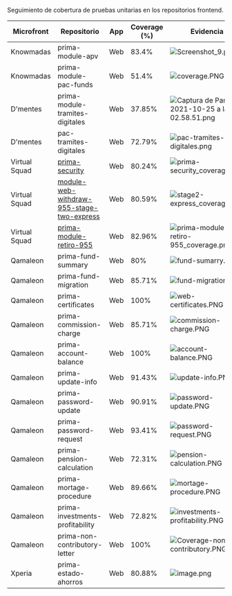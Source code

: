 Seguimiento de cobertura de pruebas unitarias en los repositorios frontend.

| Microfront  | Repositorio | App          | Coverage (%) | Evidencia   |
| ----------- | ---------------- | -----------  | -----------  | ----------- |
| Knowmadas   | prima-module-apv | Web          | 83.4%        |![Screenshot_9.png](/.attachments/Screenshot_9-0d54e4e4-bb6a-49b4-8ff8-ea87488d6feb.png)| 
| Knowmadas |  prima-module-pac-funds  | Web          | 51.4% | ![coverage.PNG](/.attachments/coverage-6f2aa7ad-2053-4668-bfd0-0cf64d21b1f0.PNG)|      
 D'mentes   | prima-module-tramites-digitales | Web          | 37.85%        |![Captura de Pantalla 2021-10-25 a la(s) 02.58.51.png](/.attachments/Captura%20de%20Pantalla%202021-10-25%20a%20la(s)%2002.58.51-d1f472ed-36be-40ea-996b-8ff9c8168bbe.png)|
D'mentes   | pac-tramites-digitales | Web          | 72.79%        |![pac-tramites-digitales.png](/.attachments/pac-tramites-digitales-c1ef5344-36da-4687-99d1-95686efca98f.png)|  
| Virtual Squad | [prima-security](https://dev.azure.com/PrimaAFPTeam/PrimaFrontend/_git/prima-security)   | Web          | 80.24%       | ![prima-security_coverage.png](/.attachments/prima-security_coverage-de84c54f-483b-4d17-a0cb-a4b070e7482d.png) |
| Virtual Squad | [module-web-withdraw-955-stage-two-express](https://dev.azure.com/PrimaAFPTeam/PrimaAppWebTransactional/_git/prima-module-withdraw-955-stage-two-express)   | Web          | 80.59% | ![stage2-express_coverage.png](/.attachments/stage2-express_coverage-eeb64f30-6f20-4deb-8a5c-233ef9172154.png) |
| Virtual Squad | [prima-module-retiro-955](https://dev.azure.com/PrimaAFPTeam/PrimaAppWebTransactional/_git/prima-module-retiro-955) | Web | 82.96% | ![prima-module-retiro-955_coverage.png](/.attachments/prima-module-retiro-955_coverage-e573334e-e12b-46c4-a40a-f9279a43fcf1.png) |
| Qamaleon | prima-fund-summary   | Web          | 80%       | ![fund-sumarry.PNG](/.attachments/fund-sumarry-80e706b6-c4a8-413d-87a5-a2e2cdc826af.PNG)|
| Qamaleon | prima-fund-migration   | Web          | 85.71%       | ![fund-migration.PNG](/.attachments/fund-migration-807ee391-b216-4dca-960f-616e76299c4c.PNG) |
| Qamaleon | prima-certificates   | Web          | 100%       | ![web-certificates.PNG](/.attachments/web-certificates-6df95271-2533-4098-91d8-e9a483f5a334.PNG) |
| Qamaleon | prima-commission-charge   | Web          | 85.71%       | ![commission-charge.PNG](/.attachments/commission-charge-7cf40e14-7477-426a-a309-05a71f5afec5.PNG) |
| Qamaleon | prima-account-balance   | Web          | 100%       | ![account-balance.PNG](/.attachments/account-balance-b330dfb2-fad9-457b-a418-7589a3c76e8f.PNG) |
| Qamaleon | prima-update-info   | Web          | 91.43%       | ![update-info.PNG](/.attachments/update-info-bdb31167-8706-4ede-87aa-8e2bf6c4306c.PNG) |
| Qamaleon | prima-password-update   | Web          | 90.91%       | ![password-update.PNG](/.attachments/password-update-97714100-030e-4e55-9a32-646c832276ed.PNG) |
| Qamaleon | prima-password-request   | Web          | 93.41%       | ![password-request.PNG](/.attachments/password-request-d5dd4900-885a-4bab-8fe5-a795a0ed74bd.PNG) |
| Qamaleon | prima-pension-calculation   | Web          | 72.31%       | ![pension-calculation.PNG](/.attachments/pension-calculation-647cd422-9dc7-4b25-9145-0631d08a092a.PNG) |
| Qamaleon | prima-mortage-procedure   | Web          | 89.66%       | ![mortage-procedure.PNG](/.attachments/mortage-procedure-4e0525e7-67fc-45dc-b256-36e7623a6cbe.PNG) |
| Qamaleon | prima-investments-profitability   | Web          | 72.82%       | ![investments-profitability.PNG](/.attachments/investments-profitability-e7da5ba3-7c35-49e3-a325-16ef61af89e2.PNG) |
| Qamaleon | prima-non-contributory-letter   | Web          | 100%       | ![Coverage-non-contributory.PNG](/.attachments/Coverage-non-contributory-3ce808c0-07b9-4758-919a-ceff78e0b606.PNG) |
| Xperia |  prima-estado-ahorros  | Web          | 80.88% | ![image.png](/.attachments/image-8c9735df-57a7-4a18-bd84-d718a00b9182.png) |


